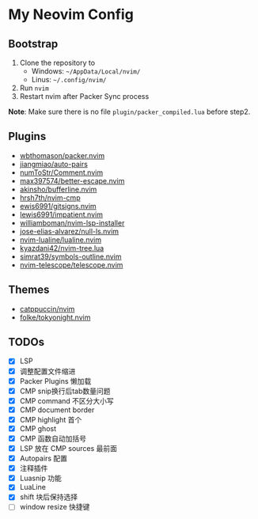 # My Neovim Config

## Bootstrap

1. Clone the repository to
   * Windows: `~/AppData/Local/nvim/`
   * Linus: `~/.config/nvim/`
2. Run `nvim`
3. Restart nvim after Packer Sync process

**Note**: Make sure there is no file `plugin/packer_compiled.lua` before step2.

## Plugins

* [wbthomason/packer.nvim](https://github.com/wbthomason/packer.nvim)
* [jiangmiao/auto-pairs](https://github.com/jiangmiao/auto-pairs)
* [numToStr/Comment.nvim](https://github.com/numToStr/Comment.nvim)
* [max397574/better-escape.nvim](https://github.com/max397574/better-escape.nvim)
* [akinsho/bufferline.nvim](https://github.com/akinsho/bufferline.nvim)
* [hrsh7th/nvim-cmp](https://github.com/hrsh7th/nvim-cmp)
* [ewis6991/gitsigns.nvim](https://github.com/lewis6991/gitsigns.nvim)
* [lewis6991/impatient.nvim](https://github.com/lewis6991/impatient.nvim)
* [williamboman/nvim-lsp-installer](https://github.com/williamboman/nvim-lsp-installer)
* [jose-elias-alvarez/null-ls.nvim](https://github.com/jose-elias-alvarez/null-ls.nvim)
* [nvim-lualine/lualine.nvim](https://github.com/nvim-lualine/lualine.nvim)
* [kyazdani42/nvim-tree.lua](https://github.com/kyazdani42/nvim-tree.lua)
* [simrat39/symbols-outline.nvim](https://github.com/simrat39/symbols-outline.nvim)
* [nvim-telescope/telescope.nvim](https://github.com/nvim-telescope/telescope.nvim)

## Themes

* [catppuccin/nvim](https://github.com/catppuccin/nvim)
* [folke/tokyonight.nvim](https://github.com/folke/tokyonight.nvim)

## TODOs

- [x] LSP
- [x] 调整配置文件缩进
- [x] Packer Plugins 懒加载
- [x] CMP snip换行后tab数量问题
- [x] CMP command 不区分大小写
- [x] CMP document border
- [x] CMP highlight 首个
- [x] CMP ghost
- [x] CMP 函数自动加括号
- [x] LSP 放在 CMP sources 最前面
- [x] Autopairs 配置
- [x] 注释插件
- [x] Luasnip 功能
- [x] LuaLine 
- [x] shift 块后保持选择
- [ ] window resize 快捷键
